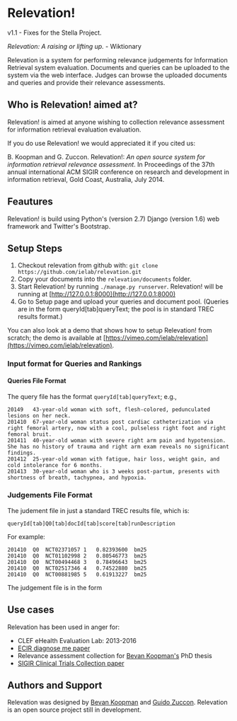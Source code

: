 # Relevation!

v1.1 - Fixes for the Stella Project.

_Relevation: A raising or lifting up._ - Wiktionary


Relevation is a system for performing relevance judgements for Information Retrieval system evaluation. Documents and queries can be uploaded to the system via the web interface. Judges can browse the uploaded documents and queries and provide their relevance assessments.

## Who is Relevation! aimed at?

Relevation! is aimed at anyone wishing to collection relevance assessment for information retrieval evaluation evaluation.

If you do use Relevation! we would appreciated it if you cited us:

B. Koopman and G. Zuccon. Relevation!: *An open source system for information retrieval relevance assessment*. In Proceedings of the 37th annual international ACM SIGIR conference on research and development in information retrieval, Gold Coast, Australia, July 2014.

## Feautures

Relevation! is build using Python's (version 2.7) Django (version 1.6) web framework and Twitter's Bootstrap.

## Setup Steps

1. Checkout relevation from github with: `git clone https://github.com/ielab/relevation.git`
2. Copy your documents into the `relevation/documents` folder.
3. Start Relevation! by running `./manage.py runserver`. Relevation! will be running at [http://127.0.0.1:8000](http://127.0.0.1:8000)
4. Go to Setup page and upload your queries and document pool. (Queries are in the form queryId[tab]queryText; the pool is in standard TREC results format.)

You can also look at a demo that shows how to setup Relevation! from scratch; the demo is available at [https://vimeo.com/ielab/relevation](https://vimeo.com/ielab/relevation).

### Input format for Queries and Rankings

#### Queries File Format

The query file has the format `queryId[tab]queryText`; e.g.,

```
20149	43-year-old woman with soft, flesh-colored, pedunculated lesions on her neck.
201410	67-year-old woman status post cardiac catheterization via right femoral artery, now with a cool, pulseless right foot and right femoral bruit.
201411	40-year-old woman with severe right arm pain and hypotension. She has no history of trauma and right arm exam reveals no significant findings.
201412	25-year-old woman with fatigue, hair loss, weight gain, and cold intolerance for 6 months.
201413	30-year-old woman who is 3 weeks post-partum, presents with shortness of breath, tachypnea, and hypoxia.
```

### Judgements File Format

The judement file in just a standard TREC results file, which is:

`queryId[tab]Q0[tab]docId[tab]score[tab]runDescription`

For example:

```
201410	Q0	NCT02371057	1	0.82393600	bm25
201410	Q0	NCT01102998	2	0.80546773	bm25
201410	Q0	NCT00494468	3	0.78496643	bm25
201410	Q0	NCT02517346	4	0.74522880	bm25
201410	Q0	NCT00881985	5	0.61913227	bm25
```

The judgement file is in the form

## Use cases

Relevation has been used in anger for:

* CLEF eHealth Evaluation Lab: 2013-2016
* [ECIR diagnose me paper](http://zuccon.net/diagnose-this.html)
* Relevance assessment collection for [Bevan Koopman's](http://koopman.id.au) PhD thesis
* [SIGIR Clinical Trials Collection paper](http://dl.acm.org/citation.cfm?id=2914672)

## Authors and Support

Relevation was designed by [Bevan Koopman](http://koopman.id.au) and [Guido Zuccon](http://zuccon.net). Relevation is an open source project still in development.
